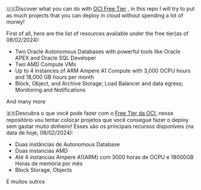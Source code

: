 🇺🇸Discover what you can do with [OCI Free Tier](https://www.oracle.com/cloud/free/) , in this repo I will try to put as much projects that you can deploy in cloud without spending a lot of money!

First of all, here are the list of resources available under the free tier(as of 08/02/2024):

-   Two Oracle Autonomous Databases with powerful tools like Oracle APEX and Oracle SQL Developer
-   Two AMD Compute VMs
-   Up to 4 instances of ARM Ampere A1 Compute with 3,000 OCPU hours and 18,000 GB hours per month
-   Block, Object, and Archive Storage; Load Balancer and data egress; Monitoring and Notifications

And many more


🇧🇷Descubra o que você pode fazer com o [Free Tier da OCI](https://www.oracle.com/cloud/free/), nesse repositório vou tentar colocar projetos que você consegue fazer o deploy sem gastar muito dinheiro!
Esses são os principais recursos disponíveis (na data de hoje, 08/02/2024):
- Duas instâncias de Autonomous Database
- Duas instancias AMD
- Até 4 instancias Ampere A1(ARM) com 3000 horas de OCPU e 18000GB Horas de memória por mês
- Block Storage, Objects

E muitos outros
